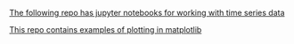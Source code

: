 [The following repo has jupyter notebooks for working with time series data](https://github.com/anirbanghoshsbi/MEDIUM_NoteBook)

[This repo contains examples of plotting in matplotlib](https://github.com/anirbanghoshsbi/plotting_examples)
